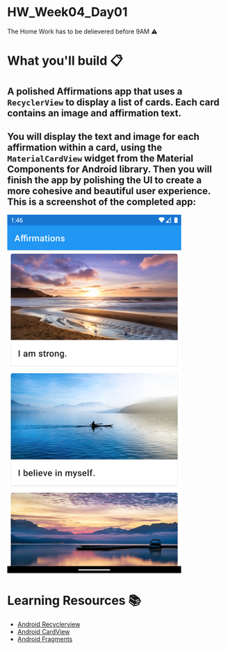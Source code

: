 # HW_Week04_Day01
The Home Work has to be delievered before 9AM ⚠️
# What you'll build 📋
## A polished Affirmations app that uses a `RecyclerView` to display a list of cards. Each card contains an image and affirmation text.

## You will display the text and image for each affirmation within a card, using the `MaterialCardView` widget from the Material Components for Android library. Then you will finish the app by polishing the UI to create a more cohesive and beautiful user experience. This is a screenshot of the completed app:

<img src="screenshot.png" alt="drawing" width="400"/>

# Learning Resources  📚
* [Android Recyclerview](https://developer.android.com/guide/topics/ui/layout/recyclerview)
* [Android CardView](https://developer.android.com/guide/topics/ui/layout/cardview)
* [Android Fragments](https://developer.android.com/guide/fragments)

